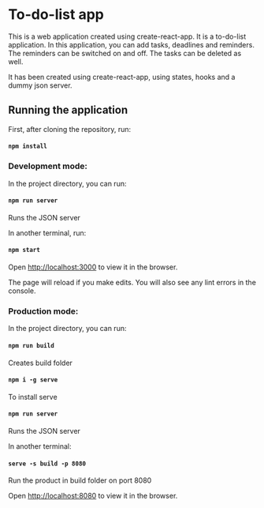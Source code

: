 # To-do-list app 

This is a web application created using create-react-app. It is a to-do-list application.
In this application, you can add tasks, deadlines and reminders.
The reminders can be switched on and off.
The tasks can be deleted as well.

It has been created using create-react-app, using states, hooks and a dummy json server.

## Running the application

First, after cloning the repository, run:
#### `npm install`

### Development mode:

In the project directory, you can run:
#### `npm run server`
Runs the JSON server 

In another terminal, run:
#### `npm start`

Open [http://localhost:3000](http://localhost:3000) to view it in the browser.

The page will reload if you make edits.
You will also see any lint errors in the console.

### Production mode:

In the project directory, you can run:
#### `npm run build`
Creates build folder

#### `npm i -g serve`
To install serve

#### `npm run server`
Runs the JSON server 

In another terminal:
#### `serve -s build -p 8080`
Run the product in build folder on port 8080

Open [http://localhost:8080](http://localhost:8080) to view it in the browser.

